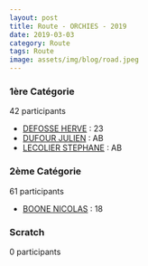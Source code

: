 ```yaml
---
layout: post
title: Route - ORCHIES - 2019
date: 2019-03-03
category: Route
tags: Route
image: assets/img/blog/road.jpeg
---
```


### 1ère Catégorie
42 participants
- [DEFOSSE HERVE](https://teamspecializedlille.github.io/works/defosseherve) : 23
- [DUFOUR JULIEN](https://teamspecializedlille.github.io/works/dufourjulien) : AB
- [LECOLIER STEPHANE](https://teamspecializedlille.github.io/works/lecolierstephane) : AB

### 2ème Catégorie
61 participants
- [BOONE NICOLAS](https://teamspecializedlille.github.io/works/boonenicolas) : 18

### Scratch
0 participants
